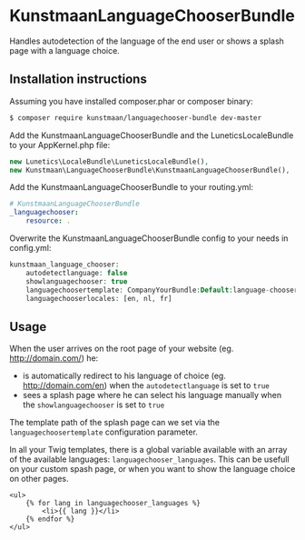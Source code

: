 KunstmaanLanguageChooserBundle
==============================

Handles autodetection of the language of the end user or shows a splash page with a language choice.


Installation instructions
-------------------------

Assuming you have installed composer.phar or composer binary:

``` bash
$ composer require kunstmaan/languagechooser-bundle dev-master
```

Add the KunstmaanLanguageChooserBundle and the LuneticsLocaleBundle to your AppKernel.php file:

``` php
new Lunetics\LocaleBundle\LuneticsLocaleBundle(),
new Kunstmaan\LanguageChooserBundle\KunstmaanLanguageChooserBundle(),
```

Add the KunstmaanLanguageChooserBundle to your routing.yml:

``` yaml
# KunstmaanLanguageChooserBundle
_languagechooser:
    resource: .
```

Overwrite the KunstmaanLanguageChooserBundle config to your needs in config.yml:

``` php
kunstmaan_language_chooser:
    autodetectlanguage: false
    showlanguagechooser: true
    languagechoosertemplate: CompanyYourBundle:Default:language-chooser.html.twig
    languagechooserlocales: [en, nl, fr]
```

Usage
-----

When the user arrives on the root page of your website (eg. http://domain.com/) he:
- is automatically redirect to his language of choice (eg. http://domain.com/en) when the `autodetectlanguage` is set to `true`
- sees a splash page where he can select his language manually when the `showlanguagechooser` is set to `true`

The template path of the splash page can we set via the `languagechoosertemplate` configuration parameter.

In all your Twig templates, there is a global variable available with an array of the available languages: `languagechooser_languages`.
This can be usefull on your custom spash page, or when you want to show the language choice on other pages.

```
<ul>
    {% for lang in languagechooser_languages %}
        <li>{{ lang }}</li>
    {% endfor %}
</ul>
```
